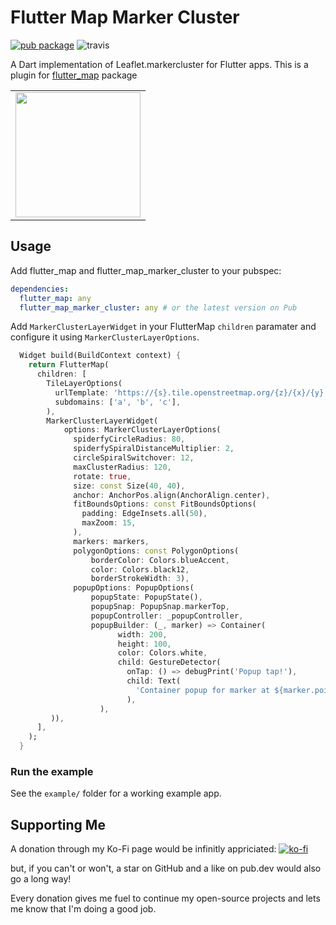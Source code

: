 # Flutter Map Marker Cluster

[![pub package](https://img.shields.io/pub/v/flutter_map_marker_cluster.svg)](https://pub.dartlang.org/packages/flutter_map_marker_cluster) ![travis](https://api.travis-ci.com/lpongetti/flutter_map_marker_cluster.svg?branch=master)

A Dart implementation of Leaflet.markercluster for Flutter apps.
This is a plugin for [flutter_map](https://github.com/johnpryan/flutter_map) package

<div style="text-align: center"><table><tr>
  <td style="text-align: center">
  <a href="https://github.com/lpongetti/flutter_map_marker_cluster/blob/master/example.gif">
    <img src="https://github.com/lpongetti/flutter_map_marker_cluster/blob/master/example.gif" width="200"/></a>
</td>
</tr></table></div>

## Usage

Add flutter_map and  flutter_map_marker_cluster to your pubspec:

```yaml
dependencies:
  flutter_map: any
  flutter_map_marker_cluster: any # or the latest version on Pub
```

Add `MarkerClusterLayerWidget` in your FlutterMap `children` paramater and configure it using `MarkerClusterLayerOptions`.

```dart
  Widget build(BuildContext context) {
    return FlutterMap(
      children: [
        TileLayerOptions(
          urlTemplate: 'https://{s}.tile.openstreetmap.org/{z}/{x}/{y}.png',
          subdomains: ['a', 'b', 'c'],
        ),
        MarkerClusterLayerWidget(
            options: MarkerClusterLayerOptions(
              spiderfyCircleRadius: 80,
              spiderfySpiralDistanceMultiplier: 2,
              circleSpiralSwitchover: 12,
              maxClusterRadius: 120,
              rotate: true,
              size: const Size(40, 40),
              anchor: AnchorPos.align(AnchorAlign.center),
              fitBoundsOptions: const FitBoundsOptions(
                padding: EdgeInsets.all(50),
                maxZoom: 15,
              ),
              markers: markers,
              polygonOptions: const PolygonOptions(
                  borderColor: Colors.blueAccent,
                  color: Colors.black12,
                  borderStrokeWidth: 3),
              popupOptions: PopupOptions(
                  popupState: PopupState(),
                  popupSnap: PopupSnap.markerTop,
                  popupController: _popupController,
                  popupBuilder: (_, marker) => Container(
                        width: 200,
                        height: 100,
                        color: Colors.white,
                        child: GestureDetector(
                          onTap: () => debugPrint('Popup tap!'),
                          child: Text(
                            'Container popup for marker at ${marker.point}',
                          ),
                    ),
         )),
      ],
    );
  }
```

### Run the example

See the `example/` folder for a working example app.

## Supporting Me

A donation through my Ko-Fi page would be infinitly appriciated:
[![ko-fi](https://ko-fi.com/img/githubbutton_sm.svg)](https://ko-fi.com/lorenzopongetti)

but, if you can't or won't, a star on GitHub and a like on pub.dev would also go a long way!

Every donation gives me fuel to continue my open-source projects and lets me know that I'm doing a good job.
